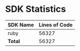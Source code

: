 # SDK Statistics

| SDK Name | Lines of Code |
| -------- | ------------- |
| ruby | 56327 |
| **Total** | 56327 |
